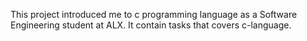 This project introduced me to c programming language as a Software Engineering student at ALX. It contain tasks that covers c-language. 
